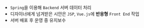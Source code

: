 - `Spring`을 이용해 `Backend` 서버 데이터 처리
- 디자이너에게 넘겨받은 시안은 `JSP`, `Vue.js`에 **반응형** `Front End` 작업
- 서버 배포 후 운영 중 유지보수
